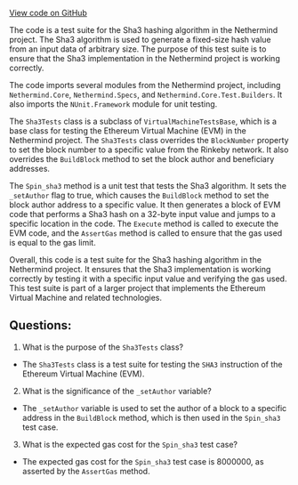 [View code on GitHub](https://github.com/NethermindEth/nethermind/src/Nethermind/Nethermind.Evm.Test/Sha3Tests.cs)

The code is a test suite for the Sha3 hashing algorithm in the Nethermind project. The Sha3 algorithm is used to generate a fixed-size hash value from an input data of arbitrary size. The purpose of this test suite is to ensure that the Sha3 implementation in the Nethermind project is working correctly.

The code imports several modules from the Nethermind project, including `Nethermind.Core`, `Nethermind.Specs`, and `Nethermind.Core.Test.Builders`. It also imports the `NUnit.Framework` module for unit testing.

The `Sha3Tests` class is a subclass of `VirtualMachineTestsBase`, which is a base class for testing the Ethereum Virtual Machine (EVM) in the Nethermind project. The `Sha3Tests` class overrides the `BlockNumber` property to set the block number to a specific value from the Rinkeby network. It also overrides the `BuildBlock` method to set the block author and beneficiary addresses.

The `Spin_sha3` method is a unit test that tests the Sha3 algorithm. It sets the `_setAuthor` flag to true, which causes the `BuildBlock` method to set the block author address to a specific value. It then generates a block of EVM code that performs a Sha3 hash on a 32-byte input value and jumps to a specific location in the code. The `Execute` method is called to execute the EVM code, and the `AssertGas` method is called to ensure that the gas used is equal to the gas limit.

Overall, this code is a test suite for the Sha3 hashing algorithm in the Nethermind project. It ensures that the Sha3 implementation is working correctly by testing it with a specific input value and verifying the gas used. This test suite is part of a larger project that implements the Ethereum Virtual Machine and related technologies.
## Questions: 
 1. What is the purpose of the `Sha3Tests` class?
- The `Sha3Tests` class is a test suite for testing the `SHA3` instruction of the Ethereum Virtual Machine (EVM).

2. What is the significance of the `_setAuthor` variable?
- The `_setAuthor` variable is used to set the author of a block to a specific address in the `BuildBlock` method, which is then used in the `Spin_sha3` test case.

3. What is the expected gas cost for the `Spin_sha3` test case?
- The expected gas cost for the `Spin_sha3` test case is 8000000, as asserted by the `AssertGas` method.
